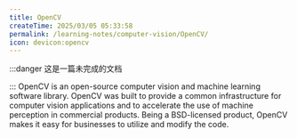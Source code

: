 ```yaml
---
title: OpenCV
createTime: 2025/03/05 05:33:58
permalink: /learning-notes/computer-vision/OpenCV/
icon: devicon:opencv
---
```

:::danger 这是一篇未完成的文档

:::
OpenCV is an open-source computer vision and machine learning software library. OpenCV was built to provide a common infrastructure for computer vision applications and to accelerate the use of machine perception in commercial products. Being a BSD-licensed product, OpenCV makes it easy for businesses to utilize and modify the code.

